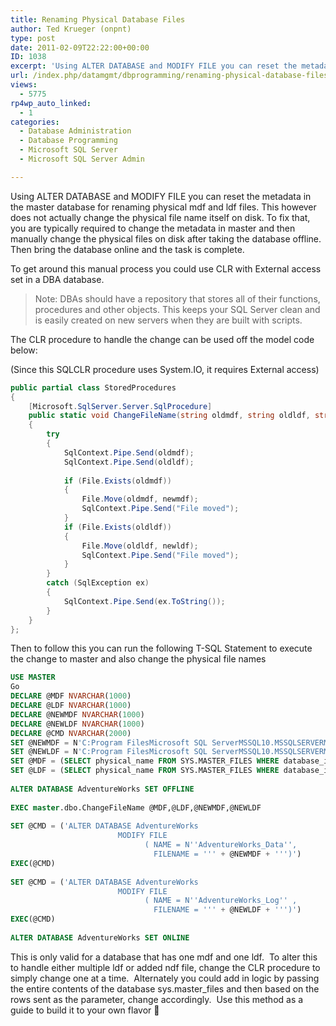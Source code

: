 ```yaml
---
title: Renaming Physical Database Files
author: Ted Krueger (onpnt)
type: post
date: 2011-02-09T22:22:00+00:00
ID: 1038
excerpt: 'Using ALTER DATABASE and MODIFY FILE you can reset the metadata in the master database for renaming physical mdf and ldf files. This however does not actually change the physical file name itself on disk. To fix that, you are typically required to change the metadata in master and then manually change the physical files on disk after taking the database offline.  Then bring the database online and the task is complete.'
url: /index.php/datamgmt/dbprogramming/renaming-physical-database-files/
views:
  - 5775
rp4wp_auto_linked:
  - 1
categories:
  - Database Administration
  - Database Programming
  - Microsoft SQL Server
  - Microsoft SQL Server Admin

---
```

Using ALTER DATABASE and MODIFY FILE you can reset the metadata in the master database for renaming physical mdf and ldf files. This however does not actually change the physical file name itself on disk. To fix that, you are typically required to change the metadata in master and then manually change the physical files on disk after taking the database offline.  Then bring the database online and the task is complete.

To get around this manual process you could use CLR with External access set in a DBA database.

> <span class="MT_red">Note: DBAs should have a repository that stores all of their functions, procedures and other objects. This keeps your SQL Server clean and is easily created on new servers when they are built with scripts.</span> 

The CLR procedure to handle the change can be used off the model code below:

(Since this SQLCLR procedure uses System.IO, it requires External access)

```csharp
public partial class StoredProcedures
{
    [Microsoft.SqlServer.Server.SqlProcedure]
    public static void ChangeFileName(string oldmdf, string oldldf, string newmdf, string newldf)
    {
        try
        {
            SqlContext.Pipe.Send(oldmdf);
            SqlContext.Pipe.Send(oldldf);
 
            if (File.Exists(oldmdf))
            {
                File.Move(oldmdf, newmdf);
                SqlContext.Pipe.Send("File moved");
            }
            if (File.Exists(oldldf))
            {
                File.Move(oldldf, newldf);
                SqlContext.Pipe.Send("File moved");
            }
        }
        catch (SqlException ex)
        {
            SqlContext.Pipe.Send(ex.ToString());
        }
    }
};
```

Then to follow this you can run the following T-SQL Statement to execute the change to master and also change the physical file names 

```sql
USE MASTER
Go
DECLARE @MDF NVARCHAR(1000)
DECLARE @LDF NVARCHAR(1000)
DECLARE @NEWMDF NVARCHAR(1000)
DECLARE @NEWLDF NVARCHAR(1000)
DECLARE @CMD NVARCHAR(2000)
SET @NEWMDF = N'C:Program FilesMicrosoft SQL ServerMSSQL10.MSSQLSERVERMSSQLDATAAdventureWorks_Data.mdf'
SET @NEWLDF = N'C:Program FilesMicrosoft SQL ServerMSSQL10.MSSQLSERVERMSSQLDATAAdventureWorks_Log.ldf'
SET @MDF = (SELECT physical_name FROM SYS.MASTER_FILES WHERE database_id = DB_ID('AdventureWorks') AND type_desc = N'ROWS')
SET @LDF = (SELECT physical_name FROM SYS.MASTER_FILES WHERE database_id = DB_ID('AdventureWorks') AND type_desc = N'LOG')
 
ALTER DATABASE AdventureWorks SET OFFLINE
 
EXEC master.dbo.ChangeFileName @MDF,@LDF,@NEWMDF,@NEWLDF
 
SET @CMD = ('ALTER DATABASE AdventureWorks
                        MODIFY FILE
                              ( NAME = N''AdventureWorks_Data'',
                                FILENAME = ''' + @NEWMDF + ''')')
EXEC(@CMD)
 
SET @CMD = ('ALTER DATABASE AdventureWorks
                        MODIFY FILE
                              ( NAME = N''AdventureWorks_Log'' ,
                                FILENAME = ''' + @NEWLDF + ''')')
EXEC(@CMD)
 
ALTER DATABASE AdventureWorks SET ONLINE
```

This is only valid for a database that has one mdf and one ldf.  To alter this to handle either multiple ldf or added ndf file, change the CLR procedure to simply change one at a time.  Alternately you could add in logic by passing the entire contents of the database sys.master_files and then based on the rows sent as the parameter, change accordingly.  Use this method as a guide to build it to your own flavor 🙂

 

 